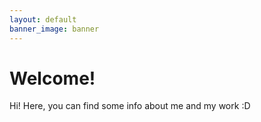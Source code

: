 ```yaml
---
layout: default
banner_image: banner
---
```


# Welcome!

Hi! Here, you can find some info about me and my work :D
